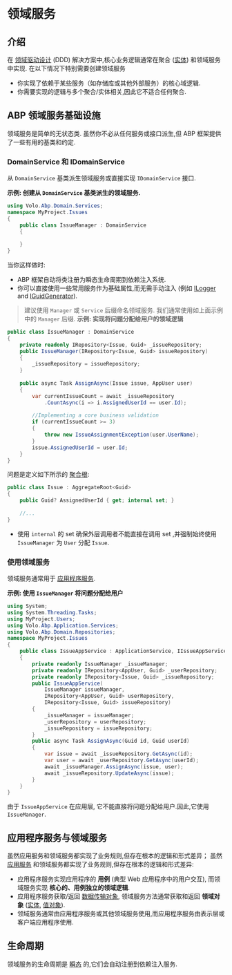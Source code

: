 # 领域服务

## 介绍

在 [领域驱动设计](Domain-Driven-Design.md) (DDD) 解决方案中,核心业务逻辑通常在聚合 ([实体](Entities.md)) 和领域服务中实现. 在以下情况下特别需要创建领域服务

* 你实现了依赖于某些服务（如存储库或其他外部服务）的核心域逻辑.
* 你需要实现的逻辑与多个聚合/实体相关,因此它不适合任何聚合.

## ABP 领域服务基础设施

领域服务是简单的无状态类. 虽然你不必从任何服务或接口派生,但 ABP 框架提供了一些有用的基类和约定.

### DomainService 和 IDomainService

从 `DomainService` 基类派生领域服务或直接实现 `IDomainService` 接口.

**示例: 创建从 `DomainService` 基类派生的领域服务.**

````csharp
using Volo.Abp.Domain.Services;
namespace MyProject.Issues
{
    public class IssueManager : DomainService
    {
        
    }
}
````

当你这样做时:

* ABP 框架自动将类注册为瞬态生命周期到依赖注入系统.
* 你可以直接使用一些常用服务作为基础属性,而无需手动注入 (例如 [ILogger](Logging.md) and [IGuidGenerator](Guid-Generation.md)).

> 建议使用 `Manager` 或 `Service` 后缀命名领域服务. 我们通常使用如上面示例中的 `Manager` 后缀.
**示例: 实现将问题分配给用户的领域逻辑**

````csharp
public class IssueManager : DomainService
{
    private readonly IRepository<Issue, Guid> _issueRepository;
    public IssueManager(IRepository<Issue, Guid> issueRepository)
    {
        _issueRepository = issueRepository;
    }
    
    public async Task AssignAsync(Issue issue, AppUser user)
    {
        var currentIssueCount = await _issueRepository
            .CountAsync(i => i.AssignedUserId == user.Id);
        
        //Implementing a core business validation
        if (currentIssueCount >= 3)
        {
            throw new IssueAssignmentException(user.UserName);
        }
        issue.AssignedUserId = user.Id;
    }    
}
````

问题是定义如下所示的 [聚合根](Entities.md):

````csharp
public class Issue : AggregateRoot<Guid>
{
    public Guid? AssignedUserId { get; internal set; }
    
    //...
}
````

* 使用 `internal` 的 set 确保外层调用者不能直接在调用 set ,并强制始终使用 `IssueManager` 为 `User` 分配 `Issue`.

### 使用领域服务

领域服务通常用于 [应用程序服务](Application-Services.md).

**示例: 使用 `IssueManager` 将问题分配给用户**

````csharp
using System;
using System.Threading.Tasks;
using MyProject.Users;
using Volo.Abp.Application.Services;
using Volo.Abp.Domain.Repositories;
namespace MyProject.Issues
{
    public class IssueAppService : ApplicationService, IIssueAppService
    {
        private readonly IssueManager _issueManager;
        private readonly IRepository<AppUser, Guid> _userRepository;
        private readonly IRepository<Issue, Guid> _issueRepository;
        public IssueAppService(
            IssueManager issueManager,
            IRepository<AppUser, Guid> userRepository,
            IRepository<Issue, Guid> issueRepository)
        {
            _issueManager = issueManager;
            _userRepository = userRepository;
            _issueRepository = issueRepository;
        }
        public async Task AssignAsync(Guid id, Guid userId)
        {
            var issue = await _issueRepository.GetAsync(id);
            var user = await _userRepository.GetAsync(userId);
            await _issueManager.AssignAsync(issue, user);
            await _issueRepository.UpdateAsync(issue);
        }
    }
}
````

由于 `IssueAppService` 在应用层, 它不能直接将问题分配给用户.因此,它使用 `IssueManager`.

## 应用程序服务与领域服务

虽然应用服务和领域服务都实现了业务规则,但存在根本的逻辑和形式差异；
虽然 [应用服务](Application-Services.md) 和领域服务都实现了业务规则,但存在根本的逻辑和形式差异:

* 应用程序服务实现应用程序的 **用例** (典型 Web 应用程序中的用户交互), 而领域服务实现 **核心的、用例独立的领域逻辑**.
* 应用程序服务获取/返回 [数据传输对象](Data-Transfer-Objects.md), 领域服务方法通常获取和返回 **领域对象** ([实体](Entities.md), [值对象](Value-Objects.md)).
* 领域服务通常由应用程序服务或其他领域服务使用,而应用程序服务由表示层或客户端应用程序使用.

## 生命周期

领域服务的生命周期是 [瞬态](https://docs.abp.io/en/abp/latest/Dependency-Injection) 的,它们会自动注册到依赖注入服务.
